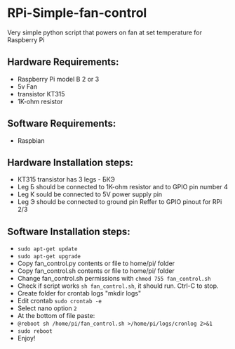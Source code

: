 # RPi-Simple-fan-control
Very simple python script that powers on fan at set temperature for Raspberry Pi

## Hardware Requirements:
- Raspberry Pi model B 2 or 3
- 5v Fan
- transistor КТ315
- 1K-ohm resistor

## Software Requirements:
- Raspbian

## Hardware Installation steps:
- КТ315 transistor has 3 legs - БКЭ
- Leg Б should be connected to 1K-ohm resistor and to GPIO pin number 4
- Leg К sould be connected to 5V power supply pin
- Leg Э should be connected to ground pin
Reffer to GPIO pinout for RPi 2/3

## Software Installation steps:
- ```sudo apt-get update```
- ```sudo apt-get upgrade```
- Copy fan_control.py contents or file to home/pi/ folder
- Copy fan_control.sh contents or file to home/pi/ folder
- Change fan_control.sh permissions with ```chmod 755 fan_control.sh```
- Check if script works ```sh fan_control.sh```, it should run. Ctrl-C to stop.
- Create folder for crontab logs "mkdir logs"
- Edit crontab ```sudo crontab -e```
- Select nano option ```2```
- At the bottom of file paste:
- ```@reboot sh /home/pi/fan_control.sh >/home/pi/logs/cronlog 2>&1```
- ```sudo reboot```
- Enjoy!
